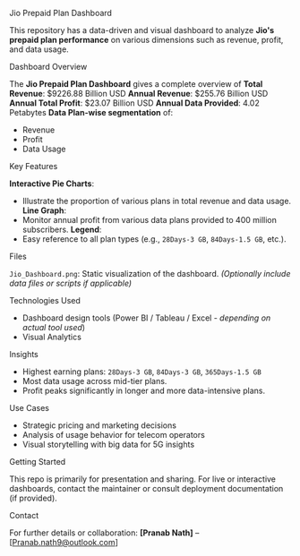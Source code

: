 Jio Prepaid Plan Dashboard

This repository has a data-driven and visual dashboard to analyze **Jio's prepaid plan performance** on various dimensions such as revenue, profit, and data usage.

 Dashboard Overview

The **Jio Prepaid Plan Dashboard** gives a complete overview of
    **Total Revenue**: $9226.88 Billion USD
    **Annual Revenue**: $255.76 Billion USD
    **Annual Total Profit**: $23.07 Billion USD
    **Annual Data Provided**: 4.02 Petabytes
    **Data Plan-wise segmentation** of:
  - Revenue
  - Profit
  - Data Usage

Key Features

**Interactive Pie Charts**:
  - Illustrate the proportion of various plans in total revenue and data usage.
**Line Graph**:
  - Monitor annual profit from various data plans provided to 400 million subscribers.
**Legend**:
  - Easy reference to all plan types (e.g., `28Days-3 GB`, `84Days-1.5 GB`, etc.).

Files

`Jio_Dashboard.png`: Static visualization of the dashboard.
*(Optionally include data files or scripts if applicable)*

Technologies Used

- Dashboard design tools (Power BI / Tableau / Excel - *depending on actual tool used*)
- Visual Analytics

Insights

- Highest earning plans: `28Days-3 GB`, `84Days-3 GB`, `365Days-1.5 GB`
- Most data usage across mid-tier plans.
- Profit peaks significantly in longer and more data-intensive plans.

Use Cases

- Strategic pricing and marketing decisions
- Analysis of usage behavior for telecom operators
- Visual storytelling with big data for 5G insights

Getting Started

This repo is primarily for presentation and sharing. For live or interactive dashboards, contact the maintainer or consult deployment documentation (if provided).

Contact

For further details or collaboration:
**[Pranab Nath]** – [Pranab.nath9@outlook.com]  

